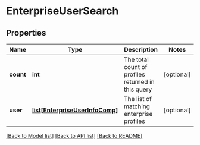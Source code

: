 # EnterpriseUserSearch

## Properties
Name | Type | Description | Notes
------------ | ------------- | ------------- | -------------
**count** | **int** | The total count of profiles returned in this query | [optional] 
**user** | [**list[EnterpriseUserInfoComp]**](EnterpriseUserInfoComp.md) | The list of matching enterprise profiles | [optional] 

[[Back to Model list]](../README.md#documentation-for-models) [[Back to API list]](../README.md#documentation-for-api-endpoints) [[Back to README]](../README.md)


